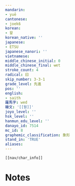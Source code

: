```yaml
---
mandarin:
- yuē
cantonese:
- joek6
korean:
- 왈
korean_native: ''
japanese:
- ETSU
japanese_nanori: ''
vietnamese:
middle_chinese_initial: 0
middle_chinese_final: ʉɐt
stroke_count: 4
radical: 曰
skip_number: 3-3-1
grade_level: 先進
pos: ''
english:
- saith
羅馬字: wed
韓文: '[[웓]]'
joyo_level: ''
hsk_level: ''
hanmun_edu_level: ''
danayo_id: 7514
mc_id: 8
graphemic_classification: 象形
stand_in: 'TRUE'
aliases:
---
```

```meta-bind-embed
[[nav/char_info]]
```

# Notes
